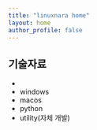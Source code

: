 ```yaml
---
title: "linuxnara home"
layout: home
author_profile: false
---
```


## 기술자료

* [linux]: /tags/linux
* windows
* macos
* python
* utility(자체 개발)



